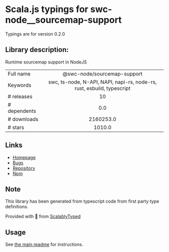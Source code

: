 
# Scala.js typings for swc-node__sourcemap-support

Typings are for version 0.2.0

## Library description:
Runtime sourcemap support in NodeJS

|                    |                 |
| ------------------ | :-------------: |
| Full name          | @swc-node/sourcemap-support |
| Keywords           | swc, ts-node, N-API, NAPI, napi-rs, node-rs, rust, esbuild, typescript |
| # releases         | 10 |
| # dependents       | 0.0 |
| # downloads        | 2160253.0 |
| # stars            | 1010.0 |

## Links
- [Homepage](https://github.com/swc-project/swc-node)
- [Bugs](https://github.com/swc-project/swc-node/issues)
- [Repository](https://github.com/swc-project/swc-node)
- [Npm](https://www.npmjs.com/package/%40swc-node%2Fsourcemap-support)
    


## Note
This library has been generated from typescript code from first party type definitions.

Provided with :purple_heart: from [ScalablyTyped](https://github.com/oyvindberg/ScalablyTyped)

## Usage
See [the main readme](../../readme.md) for instructions.


